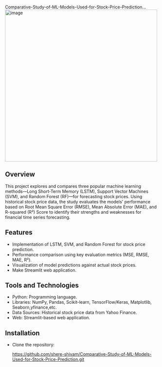 Comparative-Study-of-ML-Models-Used-for-Stock-Price-Prediction...
<img width="500" alt="image" src="https://github.com/user-attachments/assets/e3c8bdfe-463f-4f36-9e66-c2e1c9caa415" />




## Overview  
This project explores and compares three popular machine learning methods—Long Short-Term Memory (LSTM), Support Vector Machines (SVM), and Random Forest (RF)—for forecasting stock prices. Using historical stock price data, the study evaluates the models' performance based on Root Mean Square Error (RMSE), Mean Absolute Error (MAE), and R-squared (R²) Score to identify their strengths and weaknesses for financial time series forecasting.  

## Features  
- Implementation of LSTM, SVM, and Random Forest for stock price prediction.  
- Performance comparison using key evaluation metrics (MSE, RMSE, MAE, R²).  
- Visualization of model predictions against actual stock prices.  
- Make Streamlit web application.  

## Tools and Technologies  
- Python: Programming language.  
- Libraries: NumPy, Pandas, Scikit-learn, TensorFlow/Keras, Matplotlib, Seaborn,yfinance,etc.  
- Data Sources: Historical stock price data from Yahoo Finance.  
- Web: Streamlit-based web application.  

## Installation  
- Clone the repository:  
  
   https://github.com/shere-shivam/Comparative-Study-of-ML-Models-Used-for-Stock-Price-Prediction.git
